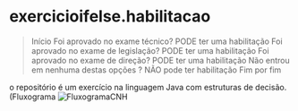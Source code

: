 # exercicioifelse.habilitacao
>Início 
Foi aprovado no exame técnico? PODE ter uma habilitação
Foi aprovado no exame de legislação? PODE ter uma habilitação
Foi aprovado no exame de direção? PODE ter uma habilitação
Não entrou em nenhuma destas opções ? NÃO pode ter habilitação
Fim por fim

o repositório é um exercício na linguagem Java com estruturas de decisão.
(Fluxograma ![FluxogramaCNH](https://user-images.githubusercontent.com/99374140/168493809-7f6e834b-7c99-46c3-b9cf-b3887cb08b35.png)
